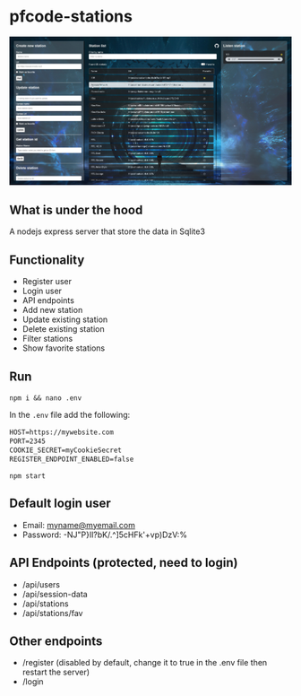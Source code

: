 # pfcode-stations

![alt text](./public/img/app/app.jpg "Pfcode Stations")

## What is under the hood

A nodejs express server that store the data in Sqlite3

## Functionality

- Register user
- Login user
- API endpoints
- Add new station
- Update existing station
- Delete existing station
- Filter stations
- Show favorite stations

## Run

```shell
npm i && nano .env
```

In the ```.env``` file add the following:

```shell
HOST=https://mywebsite.com
PORT=2345
COOKIE_SECRET=myCookieSecret
REGISTER_ENDPOINT_ENABLED=false
```

```shell
npm start
```

## Default login user

- Email: myname@myemail.com
- Password: -NJ"P}Il?bK/.^]5cHFk'+vp)DzV:%

## API Endpoints (protected, need to login)

- /api/users
- /api/session-data
- /api/stations
- /api/stations/fav

## Other endpoints

- /register (disabled by default, change it to true in the .env file then restart the server)
- /login
